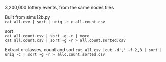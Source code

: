 3,200,000 lottery events, from the same nodes files

Built from simu12b.py  
`cat all.csv | sort | uniq -c > all.count.csv`

sort  
`cat all.count.csv | sort -g -r | more`  
`cat all.count.csv | sort -g -r > all.count.sorted.csv`

Extract c-classes, count and sort
`cat all.csv |cut -d',' -f 2,3 | sort | uniq -c | sort -g -r > allc.count.sorted.csv`
